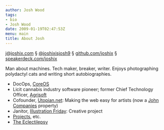 ```yaml
---
author: Josh Wood
tags:
- bio
- Josh Wood
date: 2009-01-19T02:47:53Z
menu: main
title: About Josh
---
```


<j@joshix.com> § [@joshixisjosh9][jxtwitter] § [github.com/joshix][jxgithub] § [speakerdeck.com/joshix][slides]

Man about machines. Tech maker, breaker, writer. Enjoys photographing
polydactyl cats and writing short autobiographies.

* DocOps, [CoreOS][coreos]
* Licit cannabis industry software pioneer; former Chief Technology Officer, [Agrisoft][agrisoft]
* Cofounder, [Utopian.net][utopian]: Making the web easy for artists
  (now a [John Companies][joco] property)
* Janitor, [Illustration Friday][ifri]: Creative project
* [Projects][projects], etc.
* [The Eclectilepsy][blog]


[agrisoft]: http://kind.financial/agrisoft-seed-to-sale-software/
[blog]: /post/
[coreos]: https://coreos.com/
[ifri]: http://illustrationfriday.com
[joco]: http://johncompanies.com
[jxgithub]: https://github.com/joshix/
[jxtwitter]: https://twitter.com/joshixisjosh9
[projects]: /projects/
[slides]: https://speakerdeck.com/joshix
[utopian]: http://utopian.net
